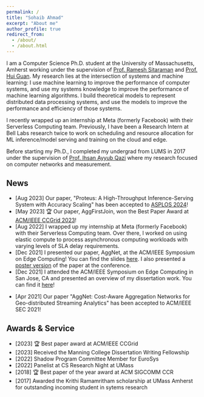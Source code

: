 ```yaml
---
permalink: /
title: "Sohaib Ahmad"
excerpt: "About me"
author_profile: true
redirect_from: 
  - /about/
  - /about.html
---
```


I am a Computer Science Ph.D. student at the University of Massachusetts, Amherst working under the supervision of [Prof. Ramesh Sitaraman](https://groups.cs.umass.edu/ramesh/) and [Prof. Hui Guan](https://guanh01.github.io/). My research lies at the intersection of systems and machine learning: I use machine learning to improve the performance of computer systems, and use my systems knowledge to improve the performance of machine learning algorithms. I build theoretical models to represent distributed data processing systems, and use the models to improve the performance and efficiency of those systems.

I recently wrapped up an internship at Meta (formerly Facebook) with their Serverless Computing team. Previously, I have been a Research Intern at Bell Labs research twice to work on scheduling and resource allocation for ML inference/model serving and training on the cloud and edge.

Before starting my Ph.D., I completed my undergrad from LUMS in 2017 under the supervision of [Prof. Ihsan Ayyub Qazi](https://web.lums.edu.pk/~ihsan/) where my research focused on computer networks and measurement.

## News

- \[Aug 2023] Our paper, "Proteus: A High-Throughput Inference-Serving System with Accuracy Scaling" has been accepted to [ASPLOS 2024](https://www.asplos-conference.org/asplos2024/)!
- \[May 2023] 🏆 Our paper, AggFirstJoin, won the Best Paper Award at [ACM/IEEE CCGrid 2023](https://ccgrid2023.iisc.ac.in/)!
- \[Aug 2022] I wrapped up my internship at Meta (formerly Facebook) with their Serverless Computing team. Over there, I worked on using elastic compute to process asynchronous computing workloads with varying levels of SLA delay requirements.
- \[Dec 2021] I presented our paper, AggNet, at the ACM/IEEE Symposium on Edge Computing! You can find the slides [here](https://docs.google.com/presentation/d/1rYKvqSYF6Hzp3akycAFhhCMzwHYDoyhA/edit?usp=sharing&ouid=118429391061954035556&rtpof=true&sd=true). I also presented a [poster version](https://drive.google.com/file/d/1uzl7xuU3iQRNXTVWAooH0tZnhBRe8tmq/view?usp=sharing) of the paper at the conference.
- \[Dec 2021] I attended the ACM/IEEE Symposium on Edge Computing in San Jose, CA and presented an overview of my dissertation work. You can find it [here](https://docs.google.com/presentation/d/1zpZPCSeoudXF2qEwwm-WJMDjcYV0TUTU/edit?usp=sharing&ouid=118429391061954035556&rtpof=true&sd=true)!

<!-- - \[Sep 2021] Super excited to share that I will be spending the summer of 2022 as a PhD intern at Facebook! I will be joining their Serverless Computing group in Seattle, and I cannot wait for all the exciting challenges I will get to tackle. -->
<!-- - \[May 2021] I will be spending my summer as a research intern at Bell Labs  -->
- \[Apr 2021] Our paper "AggNet: Cost-Aware Aggregation Networks for Geo-distributed Streaming Analytics" has been accepted to ACM/IEEE SEC 2021!
<!-- - \[Aug 2020] I wrapped up my work as a research intern at Bell Labs and am excited to share that I will continue to collaborate with them over the coming year! -->
<!-- - Our paper "Learning from Optimal: Energy Procurement Strategies for Data Centers" was accepted to ACM e-Energy 2019! I also received a student travel grant to present my work at the conference. -->

## Awards & Service

- \[2023\] 🏆 Best paper award at ACM/IEEE CCGrid
- \[2023\] Received the Manning College Dissertation Writing Fellowship
- \[2022\] Shadow Program Committee Member for EuroSys
- \[2022\] Panelist at CS Research Night at UMass
- \[2018\] 🏆 Best paper of the year award at ACM SIGCOMM CCR
- \[2017\] Awarded the Krithi Ramamritham scholarship at UMass Amherst for outstanding incoming student in sytems research
<!-- - Received the Summer Research Program award at LUMS (2016) -->
<!-- - Student travel grants at ACM e-Energy 2019, ACM IMC 2016 -->
<!-- - Dean's Honor List at LUMS (2013-17) -->

